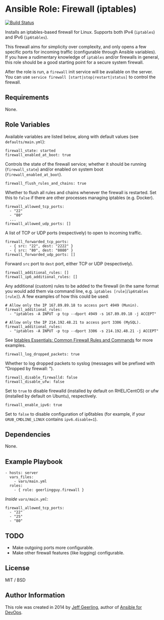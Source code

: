 # Ansible Role: Firewall (iptables)

[![Build Status](https://travis-ci.org/geerlingguy/ansible-role-firewall.svg?branch=master)](https://travis-ci.org/geerlingguy/ansible-role-firewall)

Installs an iptables-based firewall for Linux. Supports both IPv4 (`iptables`) and IPv6 (`ip6tables`).

This firewall aims for simplicity over complexity, and only opens a few specific ports for incoming traffic (configurable through Ansible variables). If you have a rudimentary knowledge of `iptables` and/or firewalls in general, this role should be a good starting point for a secure system firewall.

After the role is run, a `firewall` init service will be available on the server. You can use `service firewall [start|stop|restart|status]` to control the firewall.

## Requirements

None.

## Role Variables

Available variables are listed below, along with default values (see `defaults/main.yml`):

    firewall_state: started
    firewall_enabled_at_boot: true

Controls the state of the firewall service; whether it should be running (`firewall_state`) and/or enabled on system boot (`firewall_enabled_at_boot`).

    firewall_flush_rules_and_chains: true

Whether to flush all rules and chains whenever the firewall is restarted. Set this to `false` if there are other processes managing iptables (e.g. Docker).

    firewall_allowed_tcp_ports:
      - "22"
      - "80"
      ...
    firewall_allowed_udp_ports: []

A list of TCP or UDP ports (respectively) to open to incoming traffic.

    firewall_forwarded_tcp_ports:
      - { src: "22", dest: "2222" }
      - { src: "80", dest: "8080" }
    firewall_forwarded_udp_ports: []

Forward `src` port to `dest` port, either TCP or UDP (respectively).

    firewall_additional_rules: []
    firewall_ip6_additional_rules: []

Any additional (custom) rules to be added to the firewall (in the same format you would add them via command line, e.g. `iptables [rule]`/`ip6tables [rule]`). A few examples of how this could be used:

    # Allow only the IP 167.89.89.18 to access port 4949 (Munin).
    firewall_additional_rules:
      - "iptables -A INPUT -p tcp --dport 4949 -s 167.89.89.18 -j ACCEPT"

    # Allow only the IP 214.192.48.21 to access port 3306 (MySQL).
    firewall_additional_rules:
      - "iptables -A INPUT -p tcp --dport 3306 -s 214.192.48.21 -j ACCEPT"

See [Iptables Essentials: Common Firewall Rules and Commands](https://www.digitalocean.com/community/tutorials/iptables-essentials-common-firewall-rules-and-commands) for more examples.

    firewall_log_dropped_packets: true

Whether to log dropped packets to syslog (messages will be prefixed with "Dropped by firewall: ").

    firewall_disable_firewalld: false
    firewall_disable_ufw: false

Set to `true` to disable firewalld (installed by default on RHEL/CentOS) or ufw (installed by default on Ubuntu), respectively.

    firewall_enable_ipv6: true

Set to `false` to disable configuration of ip6tables (for example, if your `GRUB_CMDLINE_LINUX` contains `ipv6.disable=1`).

## Dependencies

None.

## Example Playbook

    - hosts: server
      vars_files:
        - vars/main.yml
      roles:
        - { role: geerlingguy.firewall }

_Inside `vars/main.yml`_:

    firewall_allowed_tcp_ports:
      - "22"
      - "25"
      - "80"

## TODO

- Make outgoing ports more configurable.
- Make other firewall features (like logging) configurable.

## License

MIT / BSD

## Author Information

This role was created in 2014 by [Jeff Geerling](https://www.jeffgeerling.com/), author of [Ansible for DevOps](https://www.ansiblefordevops.com/).
